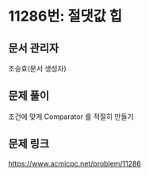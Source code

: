 # 11286번: 절댓값 힙

## 문서 관리자

조승효(문서 생성자)

## 문제 풀이

조건에 맞게 Comparator 를 적절히 만들기

## 문제 링크

https://www.acmicpc.net/problem/11286
